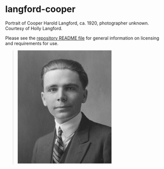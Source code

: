 # langford-cooper

Portrait of Cooper Harold Langford, ca. 1920, photographer unknown.
Courtesy of Holly Langford.

Please see the [repository README file](https://github.com/OpenLogicProject/photos/blob/master/README.md) for general information on licensing and requirements for use.

> ![langford-cooper](https://github.com/OpenLogicProject/photos/blob/master/langford-cooper/langford-cooper-small.png)